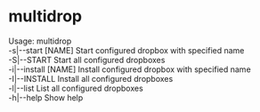 multidrop
=========

Usage: multidrop  
	-s|--start [NAME]	Start configured dropbox with specified name  
	-S|--START			Start all configured dropboxes  
	-i|--install [NAME]	Install configured dropbox with specified name  
	-I|--INSTALL		Install all configured dropboxes  
	-l|--list			List all configured dropboxes  
	-h|--help			Show help  

